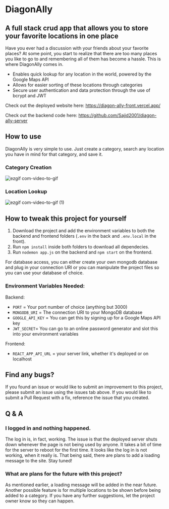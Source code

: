# DiagonAlly

## A full stack crud app that allows you to store your favorite locations in one place

Have you ever had a discussion with your friends about your favorite places? At some point, you start to realize that there are too many places you like to go to and remembering all of them has become a hassle. This is where DiagonAlly comes in. 

* Enables quick lookup for any location in the world, powered by the Google Maps API
* Allows for easier sorting of these locations through categories
* Secure user authentication and data protection through the use of bcrypt and JWT

Check out the deployed website here: https://diagon-ally-front.vercel.app/

Check out the backend code here: https://github.com/Sajid2001/diagon-ally-server

## How to use

DiagonAlly is very simple to use. Just create a category, search any location you have in mind for that category, and save it. 

### Category Creation

![ezgif com-video-to-gif](https://github.com/Sajid2001/diagon-ally-front/assets/60523377/68228faf-f795-4c4a-9058-39609fe8aba5)

### Location Lookup

![ezgif com-video-to-gif (1)](https://github.com/Sajid2001/diagon-ally-front/assets/60523377/1f5db952-42af-4023-b4a3-97693192bce9)

## How to tweak this project for yourself

1. Download the project and add the environment variables to both the backend and frontend folders (```.env``` in the back and ```.env.local``` in the front).
2. Run ```npm install``` inside both folders to download all dependecies.
3. Run ```nodemon app.js``` on the backend and ```npm start``` on the frontend.

For database access, you can either create your own mongodb database and plug in your connection URI or you can manipulate the project files so you can use your database of choice. 

### Environment Variables Needed:

Backend:
* ```PORT``` = Your port number of choice (anything but 3000)
* ```MONGODB_URI``` = The connection URI to your MongoDB database
* ```GOOGLE_API_KEY``` = You can get this by signing up for a Google Maps API key
* ```JWT_SECRET```= You can go to an online password generator and slot this into your environment variables

Frontend:
* ```REACT_APP_API_URL``` = your server link, whether it's deployed or on localhost

## Find any bugs?

If you found an issue or would like to submit an improvement to this project, please submit an issue using the issues tab above. If you would like to submit a Pull Request with a fix, reference the issue that you created.

## Q & A

### I logged in and nothing happened.

The log in is, in fact, working. The issue is that the deployed server shuts down whenever the page is not being used by anyone. It takes a bit of time for the server to reboot for the first time. It looks like the log in is not working, when it really is. That being said, there are plans to add a loading message to the site. Stay tuned!

### What are plans for the future with this project?

As mentioned earlier, a loading message will be added in the near future. Another possible feature is for multiple locations to be shown before being added to a category. If you have any further suggestions, let the project owner know so they can happen.

